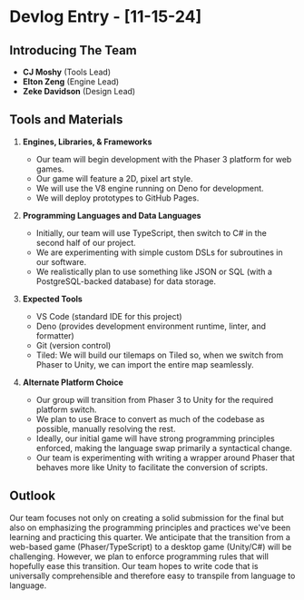 # Devlog Entry - [11-15-24]

## Introducing The Team

- **CJ Moshy** (Tools Lead)
- **Elton Zeng** (Engine Lead)
- **Zeke Davidson** (Design Lead)

## Tools and Materials

1. **Engines, Libraries, & Frameworks**
   - Our team will begin development with the Phaser 3 platform for web games.
   - Our game will feature a 2D, pixel art style.
   - We will use the V8 engine running on Deno for development.
   - We will deploy prototypes to GitHub Pages.

2. **Programming Languages and Data Languages**
   - Initially, our team will use TypeScript, then switch to C# in the second half of our project.
   - We are experimenting with simple custom DSLs for subroutines in our software.
   - We realistically plan to use something like JSON or SQL (with a PostgreSQL-backed database) for data storage.

3. **Expected Tools**
   - VS Code (standard IDE for this project)
   - Deno (provides development environment runtime, linter, and formatter)
   - Git (version control)
   - Tiled: We will build our tilemaps on Tiled so, when we switch from Phaser to Unity, we can import the entire map seamlessly.

4. **Alternate Platform Choice**
   - Our group will transition from Phaser 3 to Unity for the required platform switch.
   - We plan to use Brace to convert as much of the codebase as possible, manually resolving the rest.
   - Ideally, our initial game will have strong programming principles enforced, making the language swap primarily a syntactical change.
   - Our team is experimenting with writing a wrapper around Phaser that behaves more like Unity to facilitate the conversion of scripts.

## Outlook

Our team focuses not only on creating a solid submission for the final but also on emphasizing the programming principles and practices we've been learning and practicing this quarter. We anticipate that the transition from a web-based game (Phaser/TypeScript) to a desktop game (Unity/C#) will be challenging. However, we plan to enforce programming rules that will hopefully ease this transition. Our team hopes to write code that is universally comprehensible and therefore easy to transpile from language to language.